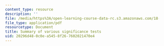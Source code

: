 ```yaml
---
content_type: resource
description: ''
file: /media/https%3A/open-learning-course-data-rc.s3.amazonaws.com/18-05-introduction-to-probability-and-statistics-spring-2014/20296d480c0ea5458f267602021470e4_MIT18_05S14_nhst.pdf
file_type: application/pdf
resourcetype: Document
title: Summary of various significance tests
uid: 20296d48-0c0e-a545-8f26-7602021470e4
---
```

